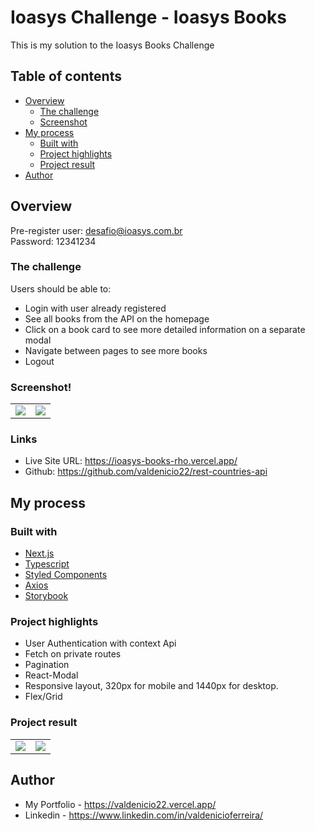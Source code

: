 # Ioasys Challenge - Ioasys Books

This is my solution to the Ioasys Books Challenge

## Table of contents

- [Overview](#overview)
  - [The challenge](#the-challenge)
  - [Screenshot](#screenshot)
- [My process](#my-process)
  - [Built with](#built-with)
  - [Project highlights](#project-highlights)
  - [Project result](#project-result)
- [Author](#author)

## Overview
Pre-register user: desafio@ioasys.com.br<br /> 
Password: 12341234

### The challenge

Users should be able to:

- Login with user already registered
- See all books from the API on the homepage
- Click on a book card to see more detailed information on a separate modal
- Navigate between pages to see more books
- Logout

### Screenshot!

<table>
  <tr>
    <td>
      <img src="https://user-images.githubusercontent.com/40251933/168508619-0f40c4c6-5216-4cdc-9366-ea67bd6548ab.png">
    </td>
    <td>
      <img src="https://user-images.githubusercontent.com/40251933/168508628-41198884-1538-4d56-aad7-be263f45da78.png">
    </td>

  </tr>

</table>
                                                                                        
### Links

- Live Site URL: https://ioasys-books-rho.vercel.app/
- Github: https://github.com/valdenicio22/rest-countries-api

## My process

### Built with

- [Next.js](https://nextjs.org/)
- [Typescript](https://www.typescriptlang.org/)
- [Styled Components](https://styled-components.com/)
- [Axios](https://axios-http.com/)
- [Storybook](https://storybook.js.org/)

### Project highlights

- User Authentication with context Api
- Fetch on private routes
- Pagination
- React-Modal
- Responsive layout, 320px for mobile and 1440px for desktop.
- Flex/Grid

### Project result
<table>
  <tr>
    <td>
      <img src="https://user-images.githubusercontent.com/40251933/168508532-53ecd8c0-4380-4fd6-8fde-11b0064ec3e3.gif">
    </td>
    <td>
      <img src="https://user-images.githubusercontent.com/40251933/168508549-c5e37e71-27af-45f9-841c-a6a6a1c0a1ed.gif">
    </td>
  </tr>

</table>

## Author

- My Portfolio - https://valdenicio22.vercel.app/
- Linkedin - https://www.linkedin.com/in/valdenicioferreira/
